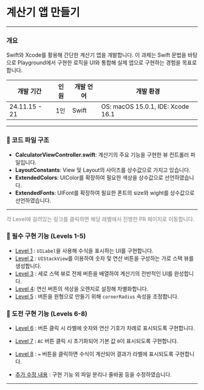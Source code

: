 # 계산기 앱 만들기

---

### 개요

Swift와 Xcode를 활용해 간단한 계산기 앱을 개발합니다. 이 과제는 Swift 문법을 바탕으로 Playground에서 구현한 로직을 UI와 통합해 실제 앱으로 구현하는 경험을 목표로 합니다.

|개발 기간|인원|개발 언어|개발 환경|
|------|--|------|------|
|24.11.15 - 21|1인|Swift|OS: macOS 15.0.1, IDE: Xcode 16.1|

---

### 📂 코드 파일 구조

- **CalculatorViewController.swift**: 계산기의 주요 기능을 구현한 뷰 컨트롤러 파일입니다.
- **LayoutConstants**: View 및 Layout의 사이즈를 상수값으로 가지고 있습니다.
- **ExtendedColors**: UIColor를 확장하여 필요한 색상을 상수값으로 선언하였습니다.
- **ExtendedFonts**: UIFont를 확장하여 필요한 폰트의 size와 wight를 상수값으로 선언하였습니다.

---

<span style="color: gray">각 Level에 걸려있는 링크를 클릭하면 해당 레벨에서 진행한 PR 페이지로 이동합니다.</span>
### 🌟 필수 구현 기능 (Levels 1-5)

- [Level 1](https://github.com/SpartaCoding-iOS5/Week3-Calculator/pull/8) : `UILabel`을 사용해 수식을 표시하는 UI를 구현합니다.  
- [Level 2](https://github.com/SpartaCoding-iOS5/Week3-Calculator/pull/10) : `UIStackView`를 이용하여 숫자 및 연산 버튼을 구성하는 가로 스택 뷰를 생성합니다.
- [Level 3](https://github.com/SpartaCoding-iOS5/Week3-Calculator/pull/26) : 세로 스택 뷰로 전체 버튼을 배열하여 계산기의 전반적인 UI를 완성합니다.
- [Level 4](https://github.com/SpartaCoding-iOS5/Week3-Calculator/pull/27): 연산 버튼의 색상을 오렌지로 설정해 차별화합니다.
- [Level 5](https://github.com/SpartaCoding-iOS5/Week3-Calculator/pull/36) : 버튼을 원형으로 만들기 위해 `cornerRadius` 속성을 조정합니다.

### 💪 도전 구현 기능 (Levels 6-8)

- [Level 6](https://github.com/SpartaCoding-iOS5/Week3-Calculator/pull/37) : 버튼 클릭 시 라벨에 숫자와 연산 기호가 차례로 표시되도록 구현합니다.
- [Level 7](https://github.com/SpartaCoding-iOS5/Week3-Calculator/pull/38) : `AC` 버튼 클릭 시 초기화되어 기본 값 `0`이 표시되도록 구현합니다.
- [Level 8](https://github.com/SpartaCoding-iOS5/Week3-Calculator/pull/50) : `=` 버튼을 클릭하면 수식이 계산되어 결과가 라벨에 표시되도록 구현합니다.

- [추가 수정 내용](https://github.com/SpartaCoding-iOS5/Week3-Calculator/pull/55) : 구현 기능 외 파일 분리나 줄바꿈 등을 수정하였습니다.

---


